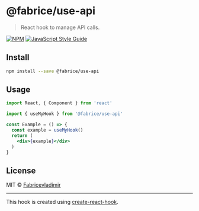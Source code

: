 # @fabrice/use-api

> React hook to manage API calls.

[![NPM](https://img.shields.io/npm/v/@fabrice/use-api.svg)](https://www.npmjs.com/package/@fabrice/use-api) [![JavaScript Style Guide](https://img.shields.io/badge/code_style-standard-brightgreen.svg)](https://standardjs.com)

## Install

```bash
npm install --save @fabrice/use-api
```

## Usage

```jsx
import React, { Component } from 'react'

import { useMyHook } from '@fabrice/use-api'

const Example = () => {
  const example = useMyHook()
  return (
    <div>{example}</div>
  )
}
```

## License

MIT © [Fabricevladimir](https://github.com/Fabricevladimir)

---

This hook is created using [create-react-hook](https://github.com/hermanya/create-react-hook).
